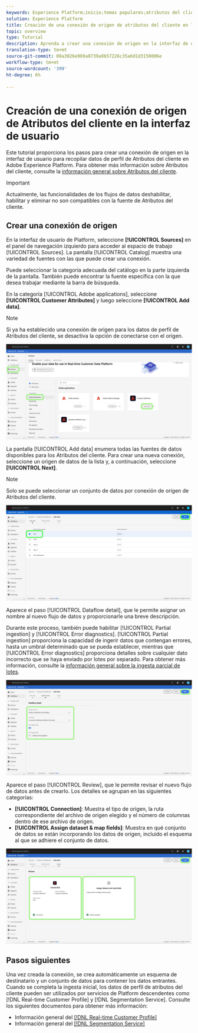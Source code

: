 ```yaml
---
keywords: Experience Platform;inicio;temas populares;atributos del cliente
solution: Experience Platform
title: Creación de una conexión de origen de atributos del cliente en la interfaz de usuario
topic: overview
type: Tutorial
description: Aprenda a crear una conexión de origen en la interfaz de usuario para recopilar datos de perfil de atributos del cliente en Adobe Experience Platform.
translation-type: tm+mt
source-git-commit: 08a3026e969a8739a8b57226c35a6d1d3150006e
workflow-type: tm+mt
source-wordcount: '399'
ht-degree: 6%

---
```



# Creación de una conexión de origen de Atributos del cliente en la interfaz de usuario

Este tutorial proporciona los pasos para crear una conexión de origen en la interfaz de usuario para recopilar datos de perfil de Atributos del cliente en Adobe Experience Platform. Para obtener más información sobre Atributos del cliente, consulte la [información general sobre Atributos del cliente](https://experienceleague.adobe.com/docs/core-services/interface/customer-attributes/attributes.html).

>[!IMPORTANT]
>
>Actualmente, las funcionalidades de los flujos de datos deshabilitar, habilitar y eliminar no son compatibles con la fuente de Atributos del cliente.

## Crear una conexión de origen

En la interfaz de usuario de Platform, seleccione **[!UICONTROL Sources]** en el panel de navegación izquierdo para acceder al espacio de trabajo [!UICONTROL Sources]. La pantalla [!UICONTROL Catalog] muestra una variedad de fuentes con las que puede crear una conexión.

Puede seleccionar la categoría adecuada del catálogo en la parte izquierda de la pantalla. También puede encontrar la fuente específica con la que desea trabajar mediante la barra de búsqueda.

En la categoría [!UICONTROL Adobe applications], seleccione **[!UICONTROL Customer Attributes]** y luego seleccione **[!UICONTROL Add data]**.

>[!NOTE]
>
>Si ya ha establecido una conexión de origen para los datos de perfil de Atributos del cliente, se desactiva la opción de conectarse con el origen.

![](../../../../images/tutorials/create/customer-attributes/catalog.png)

La pantalla [!UICONTROL Add data] enumera todas las fuentes de datos disponibles para los Atributos del cliente. Para crear una nueva conexión, seleccione un origen de datos de la lista y, a continuación, seleccione **[!UICONTROL Next]**.

>[!NOTE]
>
>Solo se puede seleccionar un conjunto de datos por conexión de origen de Atributos del cliente.

![](../../../../images/tutorials/create/customer-attributes/add-data.png)

Aparece el paso [!UICONTROL Dataflow detail], que le permite asignar un nombre al nuevo flujo de datos y proporcionarle una breve descripción.

Durante este proceso, también puede habilitar [!UICONTROL Partial ingestion] y [!UICONTROL Error diagnostics]. [!UICONTROL Partial ingestion] proporciona la capacidad de ingerir datos que contengan errores, hasta un umbral determinado que se pueda establecer, mientras que  [!UICONTROL Error diagnostics] proporciona detalles sobre cualquier dato incorrecto que se haya enviado por lotes por separado. Para obtener más información, consulte la [información general sobre la ingesta parcial de lotes](../../../../../ingestion/batch-ingestion/partial.md).

![](../../../../images/tutorials/create/customer-attributes/dataflow-detail.png)

Aparece el paso [!UICONTROL Review], que le permite revisar el nuevo flujo de datos antes de crearlo. Los detalles se agrupan en las siguientes categorías:

* **[!UICONTROL Connection]**: Muestra el tipo de origen, la ruta correspondiente del archivo de origen elegido y el número de columnas dentro de ese archivo de origen.
* **[!UICONTROL Assign dataset & map fields]**: Muestra en qué conjunto de datos se están incorporando los datos de origen, incluido el esquema al que se adhiere el conjunto de datos.

![](../../../../images/tutorials/create/customer-attributes/review.png)

## Pasos siguientes

Una vez creada la conexión, se crea automáticamente un esquema de destinatario y un conjunto de datos para contener los datos entrantes. Cuando se completa la ingesta inicial, los datos de perfil de atributos del cliente pueden ser utilizados por servicios de Platform descendentes como [!DNL Real-time Customer Profile] y [!DNL Segmentation Service]. Consulte los siguientes documentos para obtener más información:

* Información general del [[!DNL Real-time Customer Profile] ](../../../../../profile/home.md)
* Información general del [[!DNL Segmentation Service] ](../../../../../segmentation/home.md)
